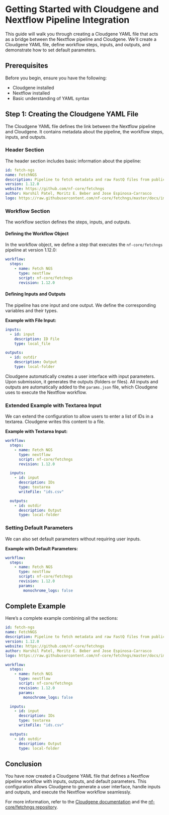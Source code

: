 # Getting Started with Cloudgene and Nextflow Pipeline Integration

This guide will walk you through creating a Cloudgene YAML file that acts as a bridge between the Nextflow pipeline and Cloudgene. We'll create a Cloudgene YAML file, define workflow steps, inputs, and outputs, and demonstrate how to set default parameters.

## Prerequisites

Before you begin, ensure you have the following:

- Cloudgene installed
- Nextflow installed
- Basic understanding of YAML syntax

## Step 1: Creating the Cloudgene YAML File

The Cloudgene YAML file defines the link between the Nextflow pipeline and Cloudgene. It contains metadata about the pipeline, the workflow steps, inputs, and outputs.

### Header Section

The header section includes basic information about the pipeline:

```yaml
id: fetch-ngs
name: FetchNGS
description: Pipeline to fetch metadata and raw FastQ files from public databases
version: 1.12.0
website: https://github.com/nf-core/fetchngs
author: Harshil Patel, Moritz E. Beber and Jose Espinosa-Carrasco
logo: https://raw.githubusercontent.com/nf-core/fetchngs/master/docs/images/nf-core-fetchngs_logo_light.png
```

### Workflow Section

The workflow section defines the steps, inputs, and outputs.

#### Defining the Workflow Object

In the workflow object, we define a step that executes the `nf-core/fetchngs` pipeline at version 1.12.0:

```yaml
workflow:
  steps:
    - name: Fetch NGS
      type: nextflow
      script: nf-core/fetchngs
      revision: 1.12.0
```

#### Defining Inputs and Outputs

The pipeline has one input and one output. We define the corresponding variables and their types.

**Example with File Input:**

```yaml
inputs:
  - id: input
    description: ID File
    type: local_file

outputs:
  - id: outdir
    description: Output
    type: local-folder
```

Cloudgene automatically creates a user interface with input parameters. Upon submission, it generates the outputs (folders or files). All inputs and outputs are automatically added to the `params.json` file, which Cloudgene uses to execute the Nextflow workflow.

### Extended Example with Textarea Input

We can extend the configuration to allow users to enter a list of IDs in a textarea. Cloudgene writes this content to a file.

**Example with Textarea Input:**

```yaml
workflow:
  steps:
    - name: Fetch NGS
      type: nextflow
      script: nf-core/fetchngs
      revision: 1.12.0

  inputs:
    - id: input
      description: IDs
      type: textarea
      writeFile: "ids.csv"

  outputs:
    - id: outdir
      description: Output
      type: local-folder
```

### Setting Default Parameters

We can also set default parameters without requiring user inputs.

**Example with Default Parameters:**

```yaml
workflow:
  steps:
    - name: Fetch NGS
      type: nextflow
      script: nf-core/fetchngs
      revision: 1.12.0
      params:
        monochrome_logs: false
```

## Complete Example

Here’s a complete example combining all the sections:

```yaml
id: fetch-ngs
name: FetchNGS
description: Pipeline to fetch metadata and raw FastQ files from public databases
version: 1.12.0
website: https://github.com/nf-core/fetchngs
author: Harshil Patel, Moritz E. Beber and Jose Espinosa-Carrasco
logo: https://raw.githubusercontent.com/nf-core/fetchngs/master/docs/images/nf-core-fetchngs_logo_light.png

workflow:
  steps:
    - name: Fetch NGS
      type: nextflow
      script: nf-core/fetchngs
      revision: 1.12.0
      params:
        monochrome_logs: false

  inputs:
    - id: input
      description: IDs
      type: textarea
      writeFile: "ids.csv"

  outputs:
    - id: outdir
      description: Output
      type: local-folder
```

## Conclusion

You have now created a Cloudgene YAML file that defines a Nextflow pipeline workflow with inputs, outputs, and default parameters. This configuration allows Cloudgene to generate a user interface, handle inputs and outputs, and execute the Nextflow workflow seamlessly.

For more information, refer to the [Cloudgene documentation](https://cloudgene.readthedocs.io/) and the [nf-core/fetchngs repository](https://github.com/nf-core/fetchngs).